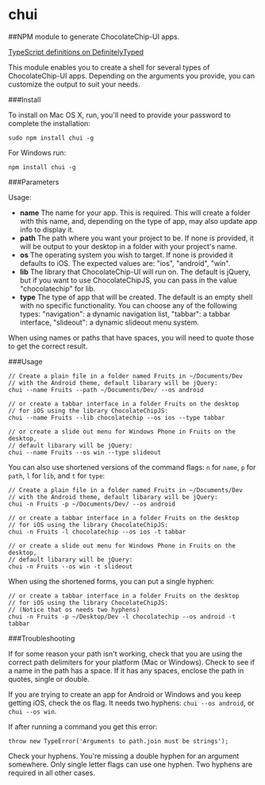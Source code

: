 # chui

##NPM module to generate ChocolateChip-UI apps.

[TypeScript definitions on DefinitelyTyped](http://definitelytyped.org)

This module enables you to create a shell for several types of ChocolateChip-UI apps. Depending on the arguments you provide, you can customize the output to suit your needs.

###Install

To install on Mac OS X, run, you'll need to provide your password to complete the installation:


```
sudo npm install chui -g
```

For Windows run:


```
npm install chui -g
```

###Parameters

Usage:

- **name** The name for your app. This is required. This will create a folder with this name, and, depending on the type of app, may also update app info to display it.
- **path** The path where you want your project to be. If none is provided, it will be output to your desktop in a folder with your project's name.
- **os** The operating system you wish to target. If none is provided it defaults to iOS. The expected values are: "ios", "android", "win".
- **lib** The library that ChocolateChip-UI will run on. The default is jQuery, but if you want to use ChocolateChipJS, you can pass in the value "chocolatechip" for lib.
- **type** The type of app that will be created. The default is an empty shell with no specific functionality. You can choose any of the following types: "navigation": a dynamic navigation list, "tabbar": a tabbar interface, "slideout": a dynamic slideout menu system.

When using names or paths that have spaces, you will need to quote those to get the correct result.

###Usage


```
// Create a plain file in a folder named Fruits in ~/Documents/Dev 
// with the Android theme, default libarary will be jQuery:
chui --name Fruits --path ~/Documents/Dev/ --os android 

// or create a tabbar interface in a folder Fruits on the desktop 
// for iOS using the library ChocolateChipJS:
chui --name Fruits --lib chocolatechip --os ios --type tabbar

// or create a slide out menu for Windows Phone in Fruits on the desktop, 
// default libarary will be jQuery:
chui --name Fruits --os win --type slideout
```

You can also use shortened versions of the command flags: <code>n</code> for <code>name</code>, <code>p</code></code> for <code>path</code>, <code>l</code> for <code>lib</code>, and <code>t</code> for <code>type</code>:


```
// Create a plain file in a folder named Fruits in ~/Documents/Dev 
// with the Android theme, default libarary will be jQuery:
chui -n Fruits -p ~/Documents/Dev/ --os android 

// or create a tabbar interface in a folder Fruits on the desktop 
// for iOS using the library ChocolateChipJS:
chui -n Fruits -l chocolatechip --os ios -t tabbar

// or create a slide out menu for Windows Phone in Fruits on the desktop, 
// default libarary will be jQuery:
chui -n Fruits --os win -t slideout
```

When using the shortened forms, you can put a single hyphen:


```
// or create a tabbar interface in a folder Fruits on the desktop 
// for iOS using the library ChocolateChipJS:
// (Notice that os needs two hyphens)
chui -n Fruits -p ~/Desktop/Dev -l chocolatechip --os android -t tabbar
```

###Troubleshooting

If for some reason your path isn't working, check that you are using the correct path delimiters for your platform (Mac or Windows). Check to see if a name in the path has a space. If it has any spaces, enclose the path in quotes, single or double.

If you are trying to create an app for Android or Windows and you keep getting iOS, check the os flag. It needs two hyphens: ```chui --os android```, or ```chui --os win```.

If after running a command you get this error:

```
throw new TypeError('Arguments to path.join must be strings');
```
Check your hyphens. You're missing a double hyphen for an argument somewhere. Only single letter flags can use one hyphen. Two hyphens are required in all other cases.

